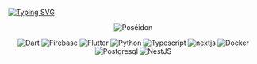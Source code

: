 [![Typing SVG](https://readme-typing-svg.demolab.com?font=Fira+Code&size=23&duration=6000&pause=2000&center=true&width=1000&lines=Hi%F0%9F%91%8B!+I'm+RAJOELISON+Aina+Tiavina.+%F0%9F%98%8E;A+passionnate+software+developer+!+%F0%9F%98%8D;learn%2C+share%2C+improve+%F0%9F%A5%B0)](https://git.io/typing-svg)

<p align="center"><img src="https://github-readme-streak-stats.herokuapp.com?user=Poseidon1402&theme=monokai-metallian&hide_border=true&date_format=j%20M%5B%20Y%5D" alt="Poséidon" /></p>

<p align="center">
  <img src="https://img.shields.io/badge/dart-%230175C2.svg?style=for-the-badge&logo=dart&logoColor=white" alt="Dart">
  <img src="https://img.shields.io/badge/firebase-a08021?style=for-the-badge&logo=firebase&logoColor=ffcd34" alt="Firebase">
  <img src="https://img.shields.io/badge/Flutter-%2302569B.svg?style=for-the-badge&logo=Flutter&logoColor=white" alt="Flutter">
  <img src="https://img.shields.io/badge/python-%2302569B?style=for-the-badge&logo=python&logoColor=white" alt="Python">
  <img src="https://img.shields.io/badge/typescript-%23007ACC.svg?style=for-the-badge&logo=typescript&logoColor=white" alt="Typescript")>
  <img src="https://img.shields.io/badge/Next-black?style=for-the-badge&logo=next.js&logoColor=white" alt="nextjs">
  <img src="https://img.shields.io/badge/docker-%230db7ed.svg?style=for-the-badge&logo=docker&logoColor=white" alt="Docker">
  <img src="https://img.shields.io/badge/postgres-%2302569B.svg?style=for-the-badge&logo=postgresql&logoColor=white" alt="Postgresql")>
  <img src="https://img.shields.io/badge/nestjs-%23E0234E.svg?style=for-the-badge&logo=nestjs&logoColor=white" alt="NestJS")>
</p>
